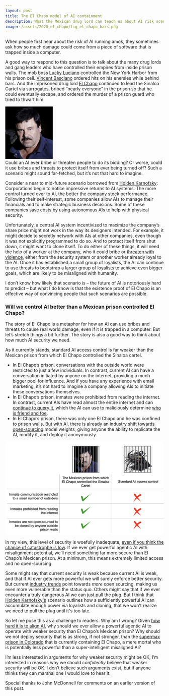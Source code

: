 ```yaml
---
layout: post
title: The El Chapo model of AI containment
description: What the Mexican drug lord can teach us about AI risk scenarios and containment 
image: /assets/2023_el_chapo/fig_el_chapo_bars.png
---
```


When people first hear about the risk of AI running amok, they sometimes ask how so much damage could come from a piece of software that is trapped inside a computer.

A good way to respond to this question is to talk about the many drug lords and gang leaders who have controlled their empires from inside prison walls. The mob boss [Lucky Luciano](https://www.britannica.com/biography/Lucky-Luciano) controlled the New York Harbor from his prison cell. [Vincent Basciano](https://www.corrections1.com/arrests-and-sentencing/articles/feds-nyc-mob-leader-ordered-hit-from-prison-Kl5DDuJfRaCYJZBR/) ordered hits on his enemies while behind bars. And the imprisoned drug lord [El Chapo](https://www.wsj.com/articles/SB124484177023110993) continued to lead the Sinaloa Cartel via surrogates, bribed “nearly everyone” in the prison so that he could eventually escape, and ordered the murder of a prison guard who tried to thwart him.

<div class="wrapper">
  <img src='/assets/2023_el_chapo/fig_el_chapo.png' class="inner" style="position:relative border: #222 2px solid; max-width:30%;" >
</div>
Could an AI ever bribe or threaten people to do its bidding? Or worse, could it use bribes and threats to protect itself from ever being turned off? Such a scenario might sound far-fetched, but it’s not that hard to imagine. 

Consider a near to mid-future scenario borrowed from [Holden Karnofsky](https://www.cold-takes.com/how-we-could-stumble-into-ai-catastrophe/): Corporations begin to notice impressive returns to AI systems. The more control turned over to AI, the better the company stock performance. Following their self-interest, some companies allow AIs to manage their financials and to make strategic business decisions. Some of these companies save costs by using autonomous AIs to help with physical security. 

Unfortunately, a central AI system incentivized to maximize the company’s share price might not work in the way its designers intended. For example, it might decide to secretly network with AIs at other companies, even though it was not explicitly programmed to do so. And to protect itself from shut down, it might want to clone itself. To do either of these things, it will need the help of a worker at the company, who it could bribe or [threaten with violence](https://twitter.com/tobyordoxford/status/1656327781792325632), either from the security system or another worker already loyal to the AI. Once it has established a small group of loyalists, the AI can continue to use threats to bootstrap a larger group of loyalists to achieve even bigger goals, which are likely to be misaligned with humanity. 

I don’t know how likely that scenario is – the future of AI is notoriously hard to predict – but what I do know is that the existence proof of El Chapo is an effective way of convincing people that such scenarios are possible.

### Will we control AI better than a Mexican prison controlled El Chapo?
The story of El Chapo is a metaphor for how an AI can use bribes and threats to cause real world damage, even if it is trapped in a computer. But let’s stretch things a bit further. The story is also a good way to think about how much AI security we need.

As it currently stands, standard AI access control is far weaker than the Mexican prison from which El Chapo controlled the Sinaloa cartel.

* In El Chapo’s prison, conversations with the outside world were restricted to just a few individuals. In contrast, current AI can have a conversation initiated by anyone on the internet, providing a much bigger pool for influence. And if you have any experience with email marketing, it’s not hard to imagine a company allowing AIs to initiate these conversations themselves.
* In El Chapo’s prison, inmates were prohibited from reading the internet. In contrast, current AIs have read almost the entire internet and can [continue to query it](https://blogs.microsoft.com/blog/2023/02/07/reinventing-search-with-a-new-ai-powered-microsoft-bing-and-edge-your-copilot-for-the-web/), which the AI can use to maliciously determine [who is friend and foe](https://twitter.com/marvinvonhagen/status/1625852323753762816).
* In El Chapo’s prison, there was only one El Chapo and he was confined to prison walls. But with AI, there is already an industry shift towards [open-sourcing](https://www.semianalysis.com/p/google-we-have-no-moat-and-neither) model weights, giving anyone the ability to replicate the AI, modify it, and deploy it anonymously.

<div class="wrapper">
  <img src='/assets/2023_el_chapo/fig_prison_table.png' class="inner" style="position:relative border: #222 2px solid; max-width:100%;" >
</div>

In my view, this level of security is woefully inadequate, [even if you think the chance of catastrophe is low](https://twitter.com/Chris_Said/status/1641800243720200192). If we ever get powerful agentic AI with misalignment potential, we’ll need something far more secure than El Chapo’s Mexican prison. At a minimum, this means extremely limited access and no open-sourcing.

Some might say that current security is weak because current AI is weak, and that if AI ever gets more powerful we will surely enforce better security. But current [industry trends](https://www.semianalysis.com/p/google-we-have-no-moat-and-neither) point towards _more_ open sourcing, making us even more vulnerable than the status quo. Others might say that if we ever encounter a truly dangerous AI we can just pull the plug. But I think that [Holden Karnofsky's](https://www.cold-takes.com/how-we-could-stumble-into-ai-catastrophe/) scenario outlines how a sufficiently powerful AI can accumulate enough power via loyalists and cloning, that we won't realize we need to pull the plug until it's too late.

So let me pose this as a challenge to readers. Why am I wrong? Given [how hard it is to align AI](https://intelligence.org/2016/12/28/ai-alignment-why-its-hard-and-where-to-start/), why should we ever allow a powerful agentic AI to operate with weaker security than El Chapo’s Mexican prison? Why should we not deploy security that is as strong, if not stronger, than the [supermax prison in Colorado](https://en.wikipedia.org/wiki/ADX_Florence) that is currently containing El Chapo, a mere mortal who is potentially less powerful than a super-intelligent misaligned AI?

I’m less interested in arguments for why weaker security might be OK; I’m interested in reasons why we should _confidently_ believe that weaker security will be OK. I don’t believe such arguments exist, but if anyone thinks they can marshal one I would love to hear it.

  <div class="caption">Special thanks to John McDonnell for comments on an earlier version of this post.
  </div>